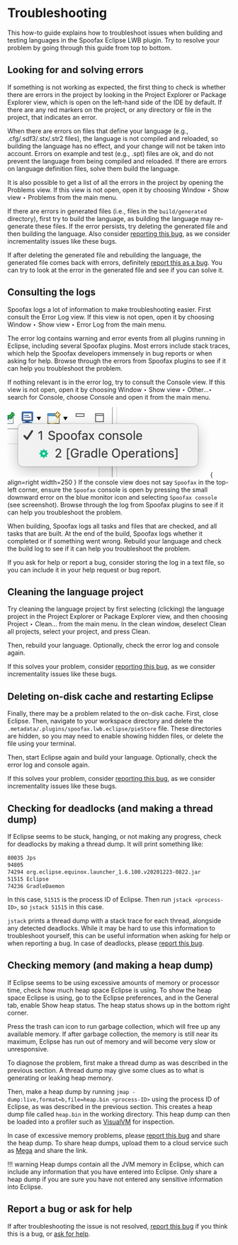 # Troubleshooting

This how-to guide explains how to troubleshoot issues when building and testing languages in the Spoofax Eclipse LWB plugin.
Try to resolve your problem by going through this guide from top to bottom.

## Looking for and solving errors

If something is not working as expected, the first thing to check is whether there are errors in the project by looking in the <span class="guilabel">Project Explorer</span> or <span class="guilabel">Package Explorer</span> view, which is open on the left-hand side of the IDE by default.
If there are any red markers on the project, or any directory or file in the project, that indicates an error.

When there are errors on files that define your language (e.g., .cfg/.sdf3/.stx/.str2 files), the language is not compiled and reloaded, so building the language has no effect, and your change will not be taken into account.
Errors on example and test (e.g., .spt) files are ok, and do not prevent the language from being compiled and reloaded.
If there are errors on language definition files, solve them build the language.

It is also possible to get a list of all the errors in the project by opening the <span class="guilabel">Problems</span> view. If this view is not open, open it by choosing <span class="guilabel">Window ‣ Show view ‣ Problems</span> from the main menu.

If there are errors in generated files (i.e., files in the `build/generated` directory), first try to build the language, as building the language may re-generate these files.
If the error persists, try deleting the generated file and then building the language.
Also consider [reporting this bug](../report_a_bug.md), as we consider incrementality issues like these bugs.

If after deleting the generated file and rebuilding the language, the generated file comes back with errors, definitely [report this as a bug](../report_a_bug.md).
You can try to look at the error in the generated file and see if you can solve it.

## Consulting the logs

Spoofax logs a lot of information to make troubleshooting easier.
First consult the <span class="guilabel">Error Log</span> view.
If this view is not open, open it by choosing <span class="guilabel">Window ‣ Show view ‣ Error Log</span> from the main menu.

The error log contains warning and error events from all plugins running in Eclipse, including several Spoofax plugins.
Most errors include stack traces, which help the Spoofax developers immensely in bug reports or when asking for help.
Browse through the errors from Spoofax plugins to see if it can help you troubleshoot the problem.

If nothing relevant is in the error log, try to consult the <span class="guilabel">Console</span> view.
If this view is not open, open it by choosing <span class="guilabel">Window ‣ Show view ‣ Other...‣ search for Console, choose Console and open it</span> from the main menu.

![Spoofax console select screenshot](../../assets/spoofax_console_select.png){ align=right width=250 }
If the console view does not say `Spoofax` in the top-left corner, ensure the `Spoofax` console is open by pressing the small downward error on the blue monitor icon and selecting `Spoofax console` (see screenshot).
Browse through the log from Spoofax plugins to see if it can help you troubleshoot the problem.

When building, Spoofax logs all tasks and files that are checked, and all tasks that are built.
At the end of the build, Spoofax logs whether it completed or if something went wrong.
Rebuild your language and check the build log to see if it can help you troubleshoot the problem.

If you ask for help or report a bug, consider storing the log in a text file, so you can include it in your help request or bug report.

## Cleaning the language project

Try cleaning the language project by first selecting (clicking) the language project in the <span class="guilabel">Project Explorer</span> or <span class="guilabel">Package Explorer</span> view, and then choosing <span class="guilabel">Project ‣ Clean...</span> from the main menu.
In the clean window, deselect <span class="guilabel">Clean all projects</span>, select your project, and press <span class="guilabel">Clean</span>.

Then, rebuild your language.
Optionally, check the error log and console again.

If this solves your problem, consider [reporting this bug](../report_a_bug.md), as we consider incrementality issues like these bugs.

## Deleting on-disk cache and restarting Eclipse

Finally, there may be a problem related to the on-disk cache.
First, close Eclipse.
Then, navigate to your workspace directory and delete the `.metadata/.plugins/spoofax.lwb.eclipse/pieStore` file.
These directories are hidden, so you may need to enable showing hidden files, or delete the file using your terminal.

Then, start Eclipse again and build your language.
Optionally, check the error log and console again.

If this solves your problem, consider [reporting this bug](../report_a_bug.md), as we consider incrementality issues like these bugs.

## Checking for deadlocks (and making a thread dump)

If Eclipse seems to be stuck, hanging, or not making any progress, check for deadlocks by making a thread dump.
It will print something like:

```
80035 Jps
94805
74294 org.eclipse.equinox.launcher_1.6.100.v20201223-0822.jar
51515 Eclipse
74236 GradleDaemon
```

In this case, `51515` is the process ID of Eclipse.
Then run `jstack <process-ID>`, so `jstack 51515` in this case.

`jstack` prints a thread dump with a stack trace for each thread, alongside any detected deadlocks.
While it may be hard to use this information to troubleshoot yourself, this can be useful information when asking for help or when reporting a bug.
In case of deadlocks, please [report this bug](../report_a_bug.md).

## Checking memory (and making a heap dump)

If Eclipse seems to be using excessive amounts of memory or processor time, check how much heap space Eclipse is using.
To show the heap space Eclipse is using, go to the Eclipse preferences, and in the <span class="guilabel">General</span> tab, enable <span class="guilabel">Show heap status</span>.
The heap status shows up in the bottom right corner.

Press the trash can icon to run garbage collection, which will free up any available memory.
If after garbage collection, the memory is still near its maximum, Eclipse has run out of memory and will become very slow or unresponsive.

To diagnose the problem, first make a thread dump as was described in the previous section.
A thread dump may give some clues as to what is generating or leaking heap memory.

Then, make a heap dump by running `jmap -dump:live,format=b,file=heap.bin <process-ID>` using the process ID of Eclipse, as was described in the previous section.
This creates a heap dump file called `heap.bin` in the working directory.
This heap dump can then be loaded into a profiler such as [VisualVM](https://visualvm.github.io/) for inspection.

In case of excessive memory problems, please [report this bug](../report_a_bug.md) and share the heap dump.
To share heap dumps, upload them to a cloud service such as [Mega](https://mega.io/) and share the link.

!!! warning
    Heap dumps contain all the JVM memory in Eclipse, which can include any information that you have entered into Eclipse.
    Only share a heap dump if you are sure you have not entered any sensitive information into Eclipse.


## Report a bug or ask for help

If after troubleshooting the issue is not resolved, [report this bug](../report_a_bug.md) if you think this is a bug, or [ask for help](../ask_for_help.md).
